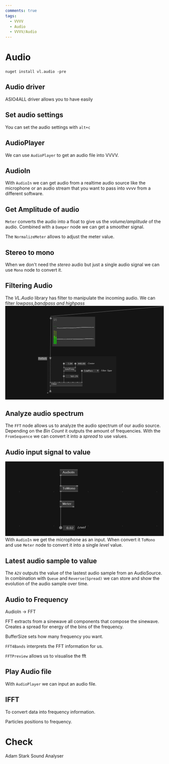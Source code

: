 ```yaml
---
comments: true
tags:
  - VVVV
  - Audio
  - VVVV/Audio
---
```

# Audio

`nuget install vl.audio -pre`

## Audio driver
ASIO4ALL driver allows you to have easily 

## Set audio settings
You can set the audio settings with `alt+c`

## AudioPlayer
We can use `AudioPlayer` to get an audio file into VVVV.

## AudioIn
With `AudioIn` we can get audio from a realtime audio source like the microphone or an audio stream that you want to pass into vvvv from a different software.

## Get Amplitude of audio
`Meter` converts the audio into a float to give us the *volume/amplitude* of the audio.
Combined with a `Damper` node we can get a smoother signal.

The `NormalizeMeter` allows to adjust the meter value.

## Stereo to mono
When we don't need the *stereo* audio but just a single audio signal we can use `Mono` node to convert it.

## Filtering Audio
The *VL.Audio* library has filter to manipulate the incoming audio.
We can filter *lowpass,bandpass and highpass*
![Filter](./img/FilterAudio.png)

## Analyze audio spectrum
The `FFT` node allows us to analyze the audio spectrum of our audio source. Depending on the *Bin Count* it outputs the amount of frequencies. With the `FromSequence` we can convert it into a *spread* to use values.

## Audio input signal to value
![Audio Input to signal](./img/AudioInputToValue.png)
With `AudioIn` we get the microphone as an input. When convert it `ToMono` and use `Meter` node to convert it into a single *level* value.

## Latest audio sample to value
The `A2V` outputs the value of the lastest audio sample from an AudioSource. In combination with `Queue` and `Reverse(Spread)` we can store and show the evolution of the audio sample over time.


## Audio to Frequency
AudioIn -> FFT

FFT extracts from a sinewave all components that compose the sinewave. Creates a spread for energy of the bins of the frequency.

BufferSize sets how many frequency you want.

`FFT4Bands` interprets the FFT information for us.

`FFTPreview` allows us to visualise the fft

## Play Audio file
With `AudioPlayer` we can input an audio file.


## IFFT
 
To convert data into frequency information.

Particles positions to frequency.

# Check
Adam Stark Sound Analyser